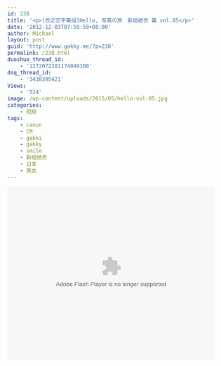 ```yaml
---
id: 238
title: '<p>[衣之恋字幕组]Hello, 写真の旅　新垣結衣 篇 vol.05</p>'
date: '2012-12-03T07:59:59+08:00'
author: Michael
layout: post
guid: 'http://www.gakky.me/?p=238'
permalink: /238.html
duoshuo_thread_id:
    - '1272072281174049100'
dsq_thread_id:
    - '3438395421'
Views:
    - '524'
image: /wp-content/uploads/2015/05/hello-vol-05.jpg
categories:
    - 视频
tags:
    - canon
    - CM
    - gakki
    - gakky
    - smile
    - 新垣结衣
    - 日本
    - 美女
---
```


<object height="394" width="473"><param name="allowscriptaccess" value="sameDomain"></param><param name="wmode" value="transparent"></param><param name="movie" value="http://player.youku.com/player.php/sid/117610147/v.swf"></param><param name="allowfullscreen" value="true"></param><embed allowfullscreen="true" allowscriptaccess="sameDomain" height="394" src="http://player.youku.com/player.php/sid/117610147/v.swf" type="application/x-shockwave-flash" width="473" wmode="transparent"></embed></object>